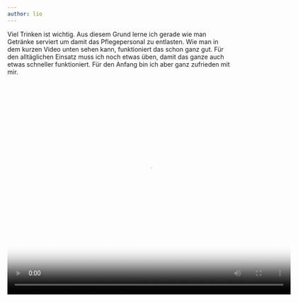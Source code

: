 ```yaml
---
author: lio
---
```

Viel Trinken ist wichtig. Aus diesem Grund lerne ich gerade wie man Getränke
serviert um damit das Pflegepersonal zu entlasten. Wie man in dem kurzen Video
unten sehen kann, funktioniert das schon ganz gut. Für den alltäglichen Einsatz
muss ich noch etwas üben, damit das ganze auch etwas schneller funktioniert. Für
den Anfang bin ich aber ganz zufrieden mit mir.

<div class="embed-responsive embed-responsive-4by3">
    <video class="embed-responsive-item"  width="640" height="480" controls playsinline poster="/assets/video/PUR-Getraenke.png">
        <source src="/assets/video/PUR-Getraenke.mp4" type="video/mp4">
        <source src="/assets/video/PUR-Getraenke.webm" type="video/webm">
        Ihr Browser unterstützt leider keine Videos.
    </video>
</div>